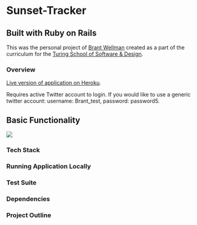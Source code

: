 # Sunset-Tracker
## Built with Ruby on Rails
This was the personal project of [Brant Wellman](https://github.com/brantwellman) created as a part of the curriculum for the [Turing School of Software & Design](http://turing.io).


### Overview

[Live version of application on Heroku](https://sunset-tracker.herokuapp.com/).

Requires active Twitter account to login. If you would like to use a generic twitter account: username: Brant_test, password: password5.

## Basic Functionality
![](http://recordit.co/I0EUGiEKAF.gif)



### Tech Stack


### Running Application Locally

### Test Suite

### Dependencies

### Project Outline
